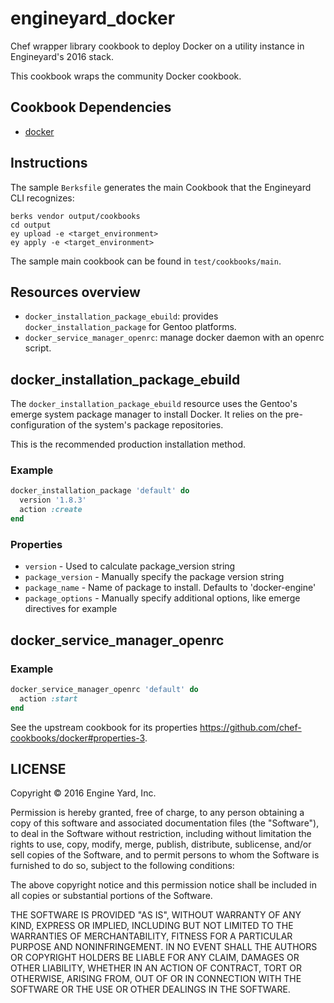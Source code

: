# engineyard_docker

Chef wrapper library cookbook to deploy Docker on a utility instance in
Engineyard's 2016 stack.

This cookbook wraps the community Docker cookbook.

## Cookbook Dependencies

- [docker](https://supermarket.chef.io/cookbooks/docker)

## Instructions

The sample `Berksfile` generates the main Cookbook that the Engineyard CLI
recognizes:

```
berks vendor output/cookbooks
cd output
ey upload -e <target_environment>
ey apply -e <target_environment>
```

The sample main cookbook can be found in `test/cookbooks/main`.

## Resources overview

- `docker_installation_package_ebuild`: provides `docker_installation_package`
  for Gentoo platforms.
- `docker_service_manager_openrc`: manage docker daemon with an openrc script.

## docker_installation_package_ebuild

The `docker_installation_package_ebuild` resource uses the Gentoo's emerge
system package manager to install Docker. It relies on the pre-configuration of
the system's package repositories. 

This is the recommended production installation method.

### Example

```ruby
docker_installation_package 'default' do
  version '1.8.3'
  action :create
end
```

### Properties

- `version` - Used to calculate package_version string
- `package_version` - Manually specify the package version string
- `package_name` - Name of package to install. Defaults to 'docker-engine'
- `package_options` - Manually specify additional options, like emerge directives for example

## docker_service_manager_openrc

### Example

```ruby
docker_service_manager_openrc 'default' do
  action :start
end
```

See the upstream cookbook for its properties
<https://github.com/chef-cookbooks/docker#properties-3>.

## LICENSE

Copyright © 2016 Engine Yard, Inc.

Permission is hereby granted, free of charge, to any person obtaining
a copy of this software and associated documentation files (the "Software"),
to deal in the Software without restriction, including without limitation
the rights to use, copy, modify, merge, publish, distribute, sublicense,
and/or sell copies of the Software, and to permit persons to whom the
Software is furnished to do so, subject to the following conditions:

The above copyright notice and this permission notice shall be included
in all copies or substantial portions of the Software.

THE SOFTWARE IS PROVIDED "AS IS", WITHOUT WARRANTY OF ANY KIND,
EXPRESS OR IMPLIED, INCLUDING BUT NOT LIMITED TO THE WARRANTIES
OF MERCHANTABILITY, FITNESS FOR A PARTICULAR PURPOSE AND NONINFRINGEMENT.
IN NO EVENT SHALL THE AUTHORS OR COPYRIGHT HOLDERS BE LIABLE FOR ANY CLAIM,
DAMAGES OR OTHER LIABILITY, WHETHER IN AN ACTION OF CONTRACT,
TORT OR OTHERWISE, ARISING FROM, OUT OF OR IN CONNECTION WITH THE SOFTWARE
OR THE USE OR OTHER DEALINGS IN THE SOFTWARE.

